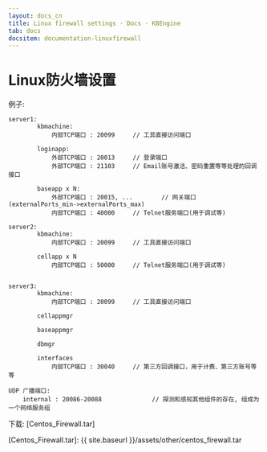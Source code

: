 ```yaml
---
layout: docs_cn
title: Linux firewall settings · Docs · KBEngine
tab: docs
docsitem: documentation-linuxfirewall
---
```


Linux防火墙设置
====================

例子:

	server1: 
			kbmachine:
				内部TCP端口 : 20099		// 工具直接访问端口

			loginapp:
				外部TCP端口 : 20013		// 登录端口
				外部TCP端口 : 21103		// Email账号激活、密码重置等等处理的回调接口

			baseapp x N:
				外部TCP端口 : 20015, ...		// 网关端口(externalPorts_min->externalPorts_max)
				内部TCP端口 : 40000		// Telnet服务端口(用于调试等)

	server2: 
			kbmachine:
				内部TCP端口 : 20099		// 工具直接访问端口

			cellapp x N
				内部TCP端口 : 50000		// Telnet服务端口(用于调试等)


	server3: 
			kbmachine:
				内部TCP端口 : 20099		// 工具直接访问端口

			cellappmgr

			baseappmgr

			dbmgr

			interfaces
				内部TCP端口 : 30040		// 第三方回调接口，用于计费、第三方账号等等

	UDP 广播端口: 
		internal : 20086-20088				// 探测和感知其他组件的存在, 组成为一个网络服务组

下载: 
[Centos_Firewall.tar]



[Centos_Firewall.tar]: {{ site.baseurl }}/assets/other/centos_firewall.tar
